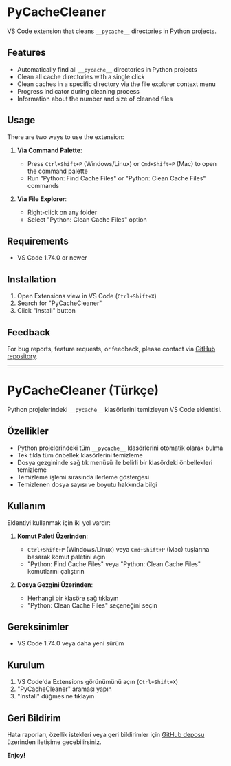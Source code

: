 # PyCacheCleaner

VS Code extension that cleans `__pycache__` directories in Python projects.

## Features

- Automatically find all `__pycache__` directories in Python projects
- Clean all cache directories with a single click
- Clean caches in a specific directory via the file explorer context menu
- Progress indicator during cleaning process
- Information about the number and size of cleaned files

## Usage

There are two ways to use the extension:

1. **Via Command Palette**:
   - Press `Ctrl+Shift+P` (Windows/Linux) or `Cmd+Shift+P` (Mac) to open the command palette
   - Run "Python: Find Cache Files" or "Python: Clean Cache Files" commands

2. **Via File Explorer**:
   - Right-click on any folder
   - Select "Python: Clean Cache Files" option

## Requirements

- VS Code 1.74.0 or newer

## Installation

1. Open Extensions view in VS Code (`Ctrl+Shift+X`)
2. Search for "PyCacheCleaner"
3. Click "Install" button

## Feedback

For bug reports, feature requests, or feedback, please contact via [GitHub repository](https://github.com/MuratBilginerSoft/PyCacheCleaner).

---

# PyCacheCleaner (Türkçe)

Python projelerindeki `__pycache__` klasörlerini temizleyen VS Code eklentisi.

## Özellikler

- Python projelerindeki tüm `__pycache__` klasörlerini otomatik olarak bulma
- Tek tıkla tüm önbellek klasörlerini temizleme
- Dosya gezgininde sağ tık menüsü ile belirli bir klasördeki önbellekleri temizleme
- Temizleme işlemi sırasında ilerleme göstergesi
- Temizlenen dosya sayısı ve boyutu hakkında bilgi

## Kullanım

Eklentiyi kullanmak için iki yol vardır:

1. **Komut Paleti Üzerinden**:
   - `Ctrl+Shift+P` (Windows/Linux) veya `Cmd+Shift+P` (Mac) tuşlarına basarak komut paletini açın
   - "Python: Find Cache Files" veya "Python: Clean Cache Files" komutlarını çalıştırın

2. **Dosya Gezgini Üzerinden**:
   - Herhangi bir klasöre sağ tıklayın
   - "Python: Clean Cache Files" seçeneğini seçin

## Gereksinimler

- VS Code 1.74.0 veya daha yeni sürüm

## Kurulum

1. VS Code'da Extensions görünümünü açın (`Ctrl+Shift+X`)
2. "PyCacheCleaner" araması yapın
3. "Install" düğmesine tıklayın

## Geri Bildirim

Hata raporları, özellik istekleri veya geri bildirimler için [GitHub deposu](https://github.com/MuratBilginerSoft/PyCacheCleaner) üzerinden iletişime geçebilirsiniz.

**Enjoy!**
